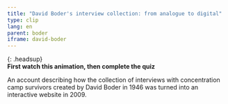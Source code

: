 ```yaml
---
title: "David Boder's interview collection: from analogue to digital"
type: clip
lang: en
parent: boder
iframe: david-boder
---
```


{: .headsup}                            
**First watch this animation, then complete the quiz**

An account describing how the collection of interviews with concentration camp survivors created by David Boder in 1946 was turned into an interactive website in 2009.



<!-- more -->
